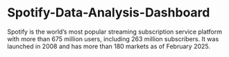 # Spotify-Data-Analysis-Dashboard
Spotify is the world’s most popular streaming subscription service platform with more than 675 million users, including 263 million subscribers. It was launched in 2008 and has more than 180 markets as of February 2025. 
